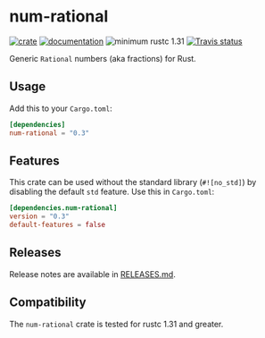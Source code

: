 # num-rational

[![crate](https://img.shields.io/crates/v/num-rational.svg)](https://crates.io/crates/num-rational)
[![documentation](https://docs.rs/num-rational/badge.svg)](https://docs.rs/num-rational)
![minimum rustc 1.31](https://img.shields.io/badge/rustc-1.31+-red.svg)
[![Travis status](https://travis-ci.org/rust-num/num-rational.svg?branch=master)](https://travis-ci.org/rust-num/num-rational)

Generic `Rational` numbers (aka fractions) for Rust.

## Usage

Add this to your `Cargo.toml`:

```toml
[dependencies]
num-rational = "0.3"
```

## Features

This crate can be used without the standard library (`#![no_std]`) by disabling
the default `std` feature.  Use this in `Cargo.toml`:

```toml
[dependencies.num-rational]
version = "0.3"
default-features = false
```

## Releases

Release notes are available in [RELEASES.md](RELEASES.md).

## Compatibility

The `num-rational` crate is tested for rustc 1.31 and greater.
